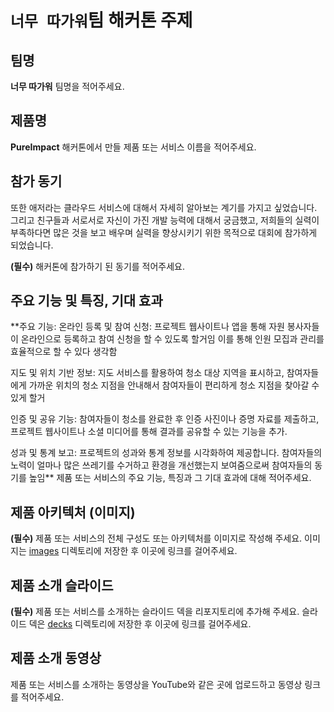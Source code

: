 # `너무 따가워`팀 해커톤 주제

## 팀명

**너무 따가워** 팀명을 적어주세요.

## 제품명

**PureImpact** 해커톤에서 만들 제품 또는 서비스 이름을 적어주세요.

## 참가 동기
또한 애저라는 클라우드 서비스에 대해서 자세히 알아보는 계기를 가지고 싶었습니다. 그리고 친구들과 서로서로 자신이 가진 개발 능력에 대해서 궁금했고, 저희들의 실력이 부족하다면 많은 것을 보고 배우며 실력을 향상시키기 위한 목적으로 대회에 참가하게 되었습니다.

**(필수)** 해커톤에 참가하기 된 동기를 적어주세요.

## 주요 기능 및 특징, 기대 효과

**주요 기능: 온라인 등록 및 참여 신청: 프로젝트 웹사이트나 앱을 통해 자원 봉사자들이 온라인으로 등록하고 참여 신청을 할 수 있도록 할거임 이를 통해 인원 모집과 관리를 효율적으로 할 수 있다 생각함


지도 및 위치 기반 정보: 지도 서비스를 활용하여 청소 대상 지역을 표시하고, 참여자들에게 가까운 위치의 청소 지점을 안내해서 참여자들이 편리하게 청소 지점을 찾아갈 수 있게 할거

인증 및 공유 기능: 참여자들이 청소를 완료한 후 인증 사진이나 증명 자료를 제출하고, 프로젝트 웹사이트나 소셜 미디어를 통해 결과를 공유할 수 있는 기능을 추가.

성과 및 통계 보고: 프로젝트의 성과와 통계 정보를 시각화하여 제공합니다. 참여자들의 노력이 얼마나 많은 쓰레기를 수거하고 환경을 개선했는지 보여줌으로써 참여자들의 동기를 높임** 제품 또는 서비스의 주요 기능, 특징과 그 기대 효과에 대해 적어주세요.

## 제품 아키텍처 (이미지)

**(필수)** 제품 또는 서비스의 전체 구성도 또는 아키텍처를 이미지로 작성해 주세요. 이미지는 [images](./images) 디렉토리에 저장한 후 이곳에 링크를 걸어주세요.

## 제품 소개 슬라이드

**(필수)** 제품 또는 서비스를 소개하는 슬라이드 덱을 리포지토리에 추가해 주세요. 슬라이드 덱은 [decks](./decks) 디렉토리에 저장한 후 이곳에 링크를 걸어주세요.

## 제품 소개 동영상

제품 또는 서비스를 소개하는 동영상을 YouTube와 같은 곳에 업로드하고 동영상 링크를 적어주세요.
